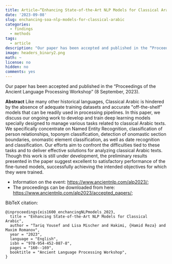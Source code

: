 ```yaml
---
title: Article—“Enhancing State-of-the-Art NLP Models for Classical Arabic” 
date: '2023-09-08'
slug: enchancing-soa-nlp-models-for-classical-arabic
categories: 
  - findings
  - methods
tags:
  - article
description: "Our paper has been accepted and published in the “Proceedings of the Ancient Language Processing Workshop” (8 September, 2023). Paper is downloadable together with other proceedings of the workshop."
image: headers_binary2.png
math: ~
license: no
hidden: no
comments: yes
---
```


Our paper has been accepted and published in the “Proceedings of the Ancient Language Processing Workshop” (8 September, 2023).

**Abstract** Like many other historical languages, Classical Arabic is hindered by the absence of adequate training datasets and accurate "off-the-shelf" models that can be readily used in processing pipelines. In this paper, we discuss our ongoing work to develop and train deep learning models specially designed to manage various tasks related to classical Arabic texts. We specifically concentrate on Named Entity Recognition, classification of person relationships, toponym classification, detection of onomastic section boundaries, onomastic element classification, as well as date recognition and classification. Our efforts aim to confront the difficulties tied to these tasks and to deliver effective solutions for analyzing classical Arabic texts. Though this work is still under development, the preliminary results presented in the paper suggest excellent to satisfactory performance of the fine-tuned models, successfully achieving the intended objectives for which they were trained.

- Information on the event: <https://www.ancientnlp.com/alp2023/>;
- The proceedings can be downloaded from here: <https://www.ancientnlp.com/alp2023/accepted_papers/>;

BibTeX citation:

```
@inproceedings{eis1600_enchancingNLPmodels_2023,
  title = "Enhancing State-of-the-Art NLP Models for Classical Arabic",
  author = "Tariq Yousef and Lisa Mischer and Hakimi, {Hamid Reza} and Maxim Romanov",
  year = "2023",
  language = "English",
  isbn = "978-954-452-087-8",
  pages = "160--169",
  booktitle = "Ancient Language Processing Workshop",
}
```